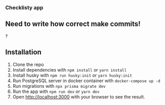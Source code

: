 ### Checklisty app

## Need to write how correct make commits!
?
## Installation

1. Clone the repo
2. Install dependencies with `npm install` or `yarn install`
3. Install husky with `npm run husky:init` or `yarn husky:init`
4. Run PostgreSQL server in docker container with `docker-compose up -d`
5. Run migrations with `npx prisma migrate dev`
6. Run the app with `npm run dev` or `yarn dev`
7. Open [http://localhost:3000](http://localhost:3000) with your browser to see the result.
